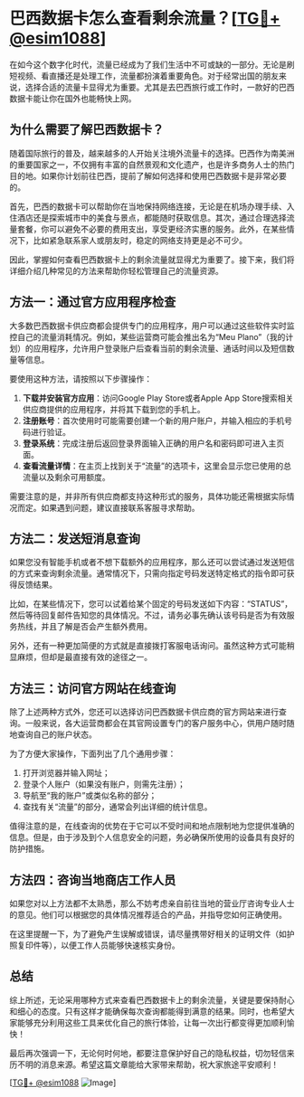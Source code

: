# 巴西数据卡怎么查看剩余流量？[[TG💪+ @esim1088](https://t.me/s/esim1088)]

在如今这个数字化时代，流量已经成为了我们生活中不可或缺的一部分。无论是刷短视频、看直播还是处理工作，流量都扮演着重要角色。对于经常出国的朋友来说，选择合适的流量卡显得尤为重要。尤其是去巴西旅行或工作时，一款好的巴西数据卡能让你在国外也能畅快上网。

## 为什么需要了解巴西数据卡？

随着国际旅行的普及，越来越多的人开始关注境外流量卡的选择。巴西作为南美洲的重要国家之一，不仅拥有丰富的自然景观和文化遗产，也是许多商务人士的热门目的地。如果你计划前往巴西，提前了解如何选择和使用巴西数据卡是非常必要的。

首先，巴西的数据卡可以帮助你在当地保持网络连接，无论是在机场办理手续、入住酒店还是探索城市中的美食与景点，都能随时获取信息。其次，通过合理选择流量套餐，你可以避免不必要的费用支出，享受更经济实惠的服务。此外，在某些情况下，比如紧急联系家人或朋友时，稳定的网络支持更是必不可少。

因此，掌握如何查看巴西数据卡上的剩余流量就显得尤为重要了。接下来，我们将详细介绍几种常见的方法来帮助你轻松管理自己的流量资源。

## 方法一：通过官方应用程序检查

大多数巴西数据卡供应商都会提供专门的应用程序，用户可以通过这些软件实时监控自己的流量消耗情况。例如，某些运营商可能会推出名为“Meu Plano”（我的计划）的应用程序，允许用户登录账户后查看当前的剩余流量、通话时间以及短信数量等信息。

要使用这种方法，请按照以下步骤操作：

1. **下载并安装官方应用**：访问Google Play Store或者Apple App Store搜索相关供应商提供的应用程序，并将其下载到您的手机上。
2. **注册账号**：首次使用时可能需要创建一个新的用户账户，并输入相应的手机号码进行验证。
3. **登录系统**：完成注册后返回登录界面输入正确的用户名和密码即可进入主页面。
4. **查看流量详情**：在主页上找到关于“流量”的选项卡，这里会显示您已使用的总流量以及剩余可用额度。

需要注意的是，并非所有供应商都支持这种形式的服务，具体功能还需根据实际情况而定。如果遇到问题，建议直接联系客服寻求帮助。

## 方法二：发送短消息查询

如果您没有智能手机或者不想下载额外的应用程序，那么还可以尝试通过发送短信的方式来查询剩余流量。通常情况下，只需向指定号码发送特定格式的指令即可获得反馈结果。

比如，在某些情况下，您可以试着给某个固定的号码发送如下内容：“STATUS”，然后等待回复邮件告知您的具体情况。不过，请务必事先确认该号码是否为有效服务热线，并且了解是否会产生额外费用。

另外，还有一种更加简便的方式就是直接拨打客服电话询问。虽然这种方式可能稍显麻烦，但却是最直接有效的途径之一。

## 方法三：访问官方网站在线查询

除了上述两种方式外，您还可以选择访问巴西数据卡供应商的官方网站来进行查询。一般来说，各大运营商都会在其官网设置专门的客户服务中心，供用户随时随地查询自己的账户状态。

为了方便大家操作，下面列出了几个通用步骤：

1. 打开浏览器并输入网址；
2. 登录个人账户（如果没有账户，则需先注册）；
3. 导航至“我的账户”或类似名称的部分；
4. 查找有关“流量”的部分，通常会列出详细的统计信息。

值得注意的是，在线查询的优势在于它可以不受时间和地点限制地为您提供准确的信息。但是，由于涉及到个人信息安全的问题，务必确保所使用的设备具有良好的防护措施。

## 方法四：咨询当地商店工作人员

如果您对以上方法都不太熟悉，那么不妨考虑亲自前往当地的营业厅咨询专业人士的意见。他们可以根据您的具体情况推荐适合的产品，并指导您如何正确使用。

在这里提醒一下，为了避免产生误解或错误，请尽量携带好相关的证明文件（如护照复印件等），以便工作人员能够快速核实身份。

## 总结

综上所述，无论采用哪种方式来查看巴西数据卡上的剩余流量，关键是要保持耐心和细心的态度。只有这样才能确保每次查询都能得到满意的结果。同时，也希望大家能够充分利用这些工具来优化自己的旅行体验，让每一次出行都变得更加顺利愉快！

最后再次强调一下，无论何时何地，都要注意保护好自己的隐私权益，切勿轻信来历不明的消息来源。希望这篇文章能给大家带来帮助，祝大家旅途平安顺利！

[[TG💪+ @esim1088](https://t.me/s/esim1088) ![Image](https://i.postimg.cc/4NQfJmqS/Snipaste-2025-05-13-00-14-12.png)]